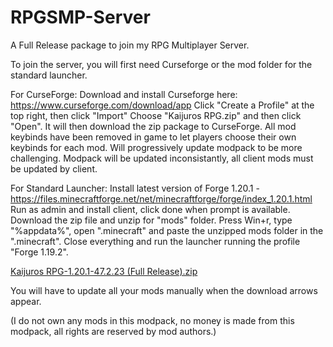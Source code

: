 # RPGSMP-Server
A Full Release package to join my RPG Multiplayer Server.

To join the server, you will first need Curseforge or the mod folder for the standard launcher.

For CurseForge:
Download and install Curseforge here: https://www.curseforge.com/download/app
Click "Create a Profile" at the top right, then click "Import"
Choose "Kaijuros RPG.zip" and then click "Open".
It will then download the zip package to CurseForge.
All mod keybinds have been removed in game to let players choose their own keybinds for each mod.
Will progressively update modpack to be more challenging.
Modpack will be updated inconsistantly, all client mods must be updated by client.

For Standard Launcher:
Install latest version of Forge 1.20.1 - https://files.minecraftforge.net/net/minecraftforge/forge/index_1.20.1.html
Run as admin and install client, click done when prompt is available.
Download the zip file and unzip for "mods" folder.
Press Win+r, type "%appdata%", open ".minecraft" and paste the unzipped mods folder in the ".minecraft".
Close everything and run the launcher running the profile "Forge 1.19.2". 


[Kaijuros RPG-1.20.1-47.2.23 (Full Release).zip](https://github.com/KaijuroYT/Kaijuros-Minecraft-Server/files/14971150/Kaijuros.RPG-1.20.1-47.2.23.Full.Release.zip)


You will have to update all your mods manually when the download arrows appear.

(I do not own any mods in this modpack, no money is made from this modpack, all rights are reserved by mod authors.)
